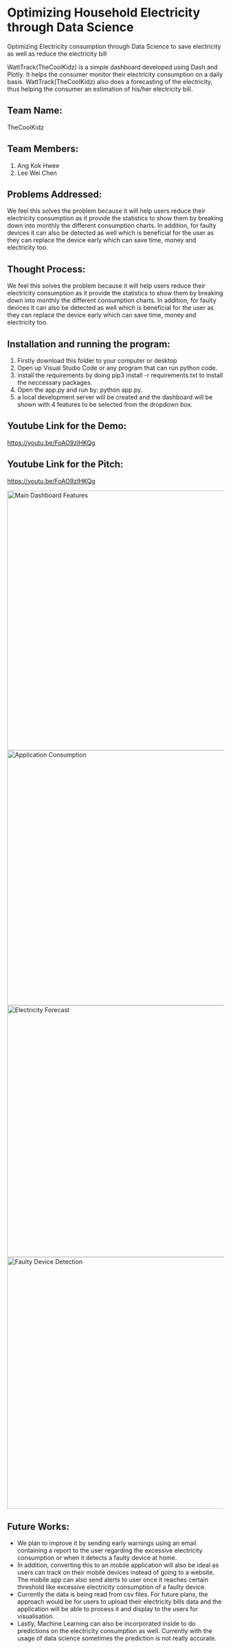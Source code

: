 # Optimizing Household Electricity through Data Science
 Optimizing Electricity consumption through Data Science to save electricity as well as reduce the electricity bill
 
WattTrack(TheCoolKidz) is a simple dashboard developed using Dash and Plotly. It helps the consumer monitor their electricity consumption on a daily basis. WattTrack(TheCoolKidz) also does a forecasting of the electricity, thus helping the consumer an estimation of his/her electricity bill.

## Team Name:
TheCoolKidz

## Team Members:
1. Ang Kok Hwee
2. Lee Wei Chen

## Problems Addressed:
We feel this solves the problem because it will help users reduce their electricity consumption as it provide the statistics to show them by breaking down into monthly the different consumption charts. In addition, for faulty devices it can also be detected as well which is beneficial for the user as they can replace the device early which can save time, money and electricity too.

## Thought Process:
We feel this solves the problem because it will help users reduce their electricity consumption as it provide the statistics to show them by breaking down into monthly the different consumption charts. In addition, for faulty devices it can also be detected as well which is beneficial for the user as they can replace the device early which can save time, money and electricity too.

## Installation and running the program:
1. Firstly download this folder to your computer or desktop
2. Open up Visual Studio Code or any program that can run python code.
3. install the requirements by doing pip3 install -r requirements.txt to install the neccessary packages.
4. Open the app.py and run by: python app.py.
5. a local development server will be created and the dashboard will be shown with 4 features to be selected from the dropdown box.

## Youtube Link for the Demo:
https://youtu.be/FoAO9zIHKQg

## Youtube Link for the Pitch:
https://youtu.be/FoAO9zIHKQg

<img width="603" alt="Main Dashboard Features" src="https://github.com/Iciclemeltz/Hacksocial-Project/assets/71871315/169910be-69b2-4d5e-9acc-ac2262294a41">


<img width="593" alt="Application Consumption" src="https://github.com/Iciclemeltz/Hacksocial-Project/assets/71871315/789850e0-9b60-42a8-bce4-f7e8b5c2bb15">


<img width="585" alt="Electricity Forecast" src="https://github.com/Iciclemeltz/Hacksocial-Project/assets/71871315/e86cd642-c145-4457-aaed-89b8d10080be">


<img width="585" alt="Faulty Device Detection" src="https://github.com/Iciclemeltz/Hacksocial-Project/assets/71871315/4659f061-c3c3-4e79-b171-442bf970a545">


## Future Works:
- We plan to improve it by sending early warnings using an email containing a report to the user regarding the excessive electricity consumption or when it detects a faulty device at home. 
- In addition, converting this to an mobile application will also be ideal as users can track on their mobile devices instead of going to a website. The mobile app can also send alerts to user once it reaches certain threshold like excessive electricity consumption of a faulty device.
- Currently the data is being read from csv files. For future plans, the approach would be for users to upload their electricity bills data and the application will be able to process it and display to the users for visualisation.
- Lastly, Machine Learning can also be incorporated inside to do predictions on the electricity consumption as well. Currently with the usage of data science sometimes the prediction is not really accurate.

